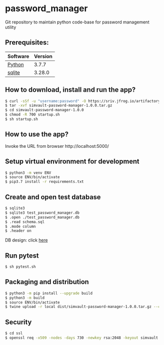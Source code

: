 # password_manager
Git repository to maintain python code-base for password management utility

## Prerequisites:

| Software                                                       | Version |
|----------------------------------------------------------------|---------|
| [Python](https://docs.python-guide.org/starting/install3/osx/) | 3.7.7   |
| [sqlite](https://www.sqlite.org/download.html)                 | 3.28.0  |

## How to download, install and run the app?

```sh
$ curl -sSf -u "username:password" -O https://sriv.jfrog.io/artifactory/password-manager-local/simvault-password-manager/1.0.0/simvault-password-manager-1.0.0.tar.gz
$ tar -xvf simvault-password-manager-1.0.0.tar.gz
$ cd simvault-password-manager-1.0.0
$ chmod -R 700 startup.sh
$ sh startup.sh
```

## How to use the app?

Invoke the URL from browser http://localhost:5000/

## Setup virtual environment for development

```sh
$ python3 -m venv ENV
$ source ENV/bin/activate
$ pip3.7 install -r requirements.txt
```

## Create and open test database

```sh
$ sqlite3
$ sqlite3 test_password_manager.db
$ .open ./test_password_manager.db
$ .read schema.sql
$ .mode column
$ .header on
```
DB design: click [here](schema.sql)

## Run pytest

```sh
$ sh pytest.sh
```

## Packaging and distribution

```sh
$ python3 -m pip install --upgrade build
$ python3 -m build
$ source ENV/bin/activate
$ twine upload -r local dist/simvault-password-manager-1.0.0.tar.gz --config-file .pypirc
```


## Security

```sh
$ cd ssl
$ openssl req -x509 -nodes -days 730 -newkey rsa:2048 -keyout simvault.key -out simvault.crt -config req.cnf -sha256
```
